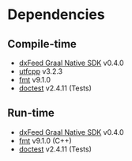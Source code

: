 # Dependencies

## Compile-time

- [dxFeed Graal Native SDK](https://github.com/dxFeed/dxfeed-graal-native-sdk) v0.4.0
- [utfcpp](https://github.com/nemtrif/utfcpp) v3.2.3
- [fmt](https://github.com/fmtlib/fmt) v9.1.0
- [doctest](https://github.com/doctest/doctest) v2.4.11 (Tests)

## Run-time

- [dxFeed Graal Native SDK](https://github.com/dxFeed/dxfeed-graal-native-sdk) v0.4.0
- [fmt](https://github.com/fmtlib/fmt) v9.1.0 (C++)
- [doctest](https://github.com/doctest/doctest) v2.4.11 (Tests)